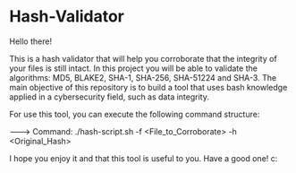 # Hash-Validator
Hello there!

This is a hash validator that will help you corroborate that the integrity of your files is still intact.
In this project you will be able to validate the algorithms: MD5, BLAKE2, SHA-1, SHA-256, SHA-51224 and SHA-3.
The main objective of this repository is to build a tool that uses bash knowledge applied in a cybersecurity field, such as data integrity.

For use this tool, you can execute the following command structure:

---> Command: ./hash-script.sh -f <File_to_Corroborate> -h <Original_Hash>

I hope you enjoy it and that this tool is useful to you.
Have a good one! c:
